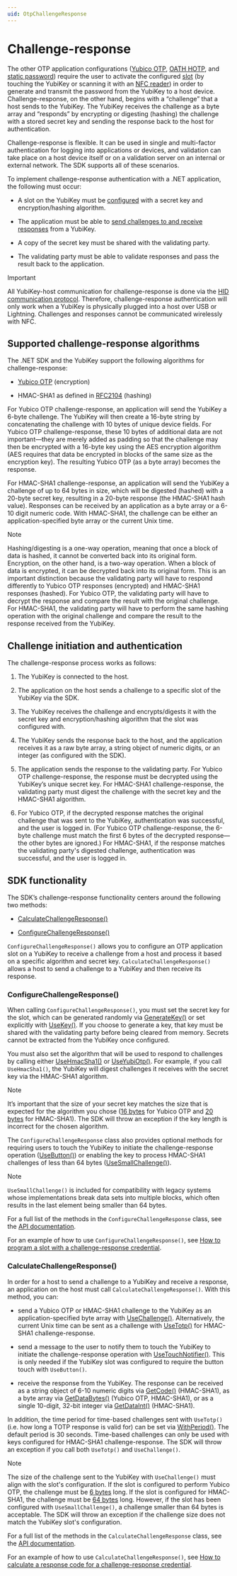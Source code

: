 ```yaml
---
uid: OtpChallengeResponse
---
```


<!-- Copyright 2021 Yubico AB

Licensed under the Apache License, Version 2.0 (the "License");
you may not use this file except in compliance with the License.
You may obtain a copy of the License at

    http://www.apache.org/licenses/LICENSE-2.0

Unless required by applicable law or agreed to in writing, software
distributed under the License is distributed on an "AS IS" BASIS,
WITHOUT WARRANTIES OR CONDITIONS OF ANY KIND, either express or implied.
See the License for the specific language governing permissions and
limitations under the License. -->

# Challenge-response

The other OTP application configurations ([Yubico OTP](xref:OtpYubicoOtp), [OATH HOTP](xref:OtpHotp),
and [static password](xref:OtpStaticPassword)) require the user to activate the configured [slot](xref:OtpSlots) (by
touching the YubiKey or scanning it with an [NFC reader](xref:OtpNdef)) in order to generate and transmit the password
from the YubiKey to a host device. Challenge-response, on the other hand, begins with a “challenge” that a host sends to
the YubiKey. The YubiKey receives the challenge as a byte array and “responds” by encrypting or digesting (hashing)
the challenge with a stored secret key and sending the response back to the host for authentication.

Challenge-response is flexible. It can be used in single and multi-factor authentication for logging into applications
or devices, and validation can take place on a host device itself or on a validation server on an internal or external
network. The SDK supports all of these scenarios.

To implement challenge-response authentication with a .NET application, the following must occur:

* A slot on the YubiKey must be [configured](#sdk-functionality) with a secret key and encryption/hashing algorithm.

* The application must be able to [send challenges to and receive responses](#sdk-functionality) from a YubiKey.

* A copy of the secret key must be shared with the validating party.

* The validating party must be able to validate responses and pass the result back to the application.

> [!IMPORTANT]  
> All YubiKey-host communication for challenge-response is done via the [HID communication protocol](xref:OtpHID).
> Therefore, challenge-response authentication will only work when a YubiKey is physically plugged into a host over USB
> or
> Lightning. Challenges and responses cannot be communicated wirelessly with NFC.

## Supported challenge-response algorithms

The .NET SDK and the YubiKey support the following algorithms for challenge-response:

* [Yubico OTP](xref:OtpYubicoOtp) (encryption)

* HMAC-SHA1 as defined in [RFC2104](https://datatracker.ietf.org/doc/html/rfc2104) (hashing)

For Yubico OTP challenge-response, an application will send the YubiKey a 6-byte challenge. The YubiKey will then create a 16-byte
string by concatenating the challenge with 10 bytes of unique device fields. For Yubico OTP challenge-response, these 10
bytes of additional data are not important—they are merely added as padding so that the challenge may then be encrypted
with a 16-byte key using the AES encryption algorithm (AES requires that data be encrypted in blocks of the same size as
the encryption key). The resulting Yubico OTP (as a byte array) becomes the response.

For HMAC-SHA1 challenge-response, an application will send the YubiKey a challenge of up to 64 bytes in size, which will be digested (hashed) with a 20-byte secret key, resulting in a 20-byte response (the HMAC-SHA1 hash value). Responses can be received 
by an application as a byte array or a 6-10 digit numeric code. With HMAC-SHA1, the challenge can be either an 
application-specified byte array or the current Unix time.

> [!NOTE]  
> Hashing/digesting is a one-way operation, meaning that once a block of data is hashed, it cannot be converted back
> into its original form. Encryption, on the other hand, is a two-way operation. When a block of data is encrypted, it
> can
> be decrypted back into its original form. This is an important distinction because the validating party
> will
> have to respond differently to Yubico OTP responses (encrypted) and HMAC-SHA1 responses (hashed). For Yubico OTP, the
> validating party will have to decrypt the response and compare the result with the original challenge. For HMAC-SHA1,
> the validating party will have to perform the same hashing operation with the original challenge and compare the
> result
> to the response received from the YubiKey.

## Challenge initiation and authentication

The challenge-response process works as follows:

1. The YubiKey is connected to the host.

1. The application on the host sends a challenge to a specific slot of the YubiKey via the SDK.

1. The YubiKey receives the challenge and encrypts/digests it with the secret key and encryption/hashing algorithm that
   the slot was configured with.

1. The YubiKey sends the response back to the host, and the application receives it as a raw byte array, a string object of
   numeric digits, or an integer (as configured with the SDK).

1. The application sends the response to the validating party. For Yubico OTP challenge-response, the response must be
   decrypted using the YubiKey’s unique secret key. For HMAC-SHA1 challenge-response, the validating party must digest
   the challenge with the secret key and the HMAC-SHA1 algorithm.

1. For Yubico OTP, if the decrypted response matches the original challenge that was sent to the YubiKey, authentication
   was successful, and the user is logged in. (For Yubico OTP challenge-response, the 6-byte challenge must match the
   first 6 bytes of the decrypted response—the other bytes are ignored.) For HMAC-SHA1, if the response matches the
   validating party's digested challenge, authentication was successful, and the user is logged in.

## SDK functionality

The SDK’s challenge-response functionality centers around the following two methods:

* [CalculateChallengeResponse()](xref:Yubico.YubiKey.Otp.OtpSession.CalculateChallengeResponse%28Yubico.YubiKey.Otp.Slot%29)

* [ConfigureChallengeResponse()](xref:Yubico.YubiKey.Otp.OtpSession.ConfigureChallengeResponse%28Yubico.YubiKey.Otp.Slot%29)

``ConfigureChallengeResponse()`` allows you to configure an OTP application slot on a YubiKey to receive a challenge
from a host and process it based on a specific algorithm and secret key. ``CalculateChallengeResponse()`` allows a host
to send a challenge to a YubiKey and then receive its response.

### ConfigureChallengeResponse()

When calling ``ConfigureChallengeResponse()``, you must set the secret key for the slot, which can be generated randomly
via [GenerateKey()](xref:Yubico.YubiKey.Otp.Operations.ConfigureChallengeResponse.GenerateKey%28System.Memory%7BSystem.Byte%7D%29)
or set explicitly
with [UseKey()](xref:Yubico.YubiKey.Otp.Operations.ConfigureChallengeResponse.UseKey%28System.ReadOnlyMemory%7BSystem.Byte%7D%29).
If you choose to generate a key, that key must be shared with the validating party before being cleared from memory.
Secrets cannot be extracted from the YubiKey once configured.

You must also set the algorithm that will be used to respond to challenges by calling
either [UseHmacSha1()](xref:Yubico.YubiKey.Otp.Operations.ConfigureChallengeResponse.UseHmacSha1)
or [UseYubiOtp()](xref:Yubico.YubiKey.Otp.Operations.ConfigureChallengeResponse.UseYubiOtp). For example, if you
call ``UseHmacSha1()``, the YubiKey will digest challenges it receives with the secret key via the HMAC-SHA1 algorithm.

> [!NOTE]  
> It’s important that the size of your secret key matches the size that is expected for the algorithm you
> chose ([16 bytes](xref:Yubico.YubiKey.Otp.Operations.ConfigureChallengeResponse.YubiOtpKeySize) for Yubico OTP
> and [20 bytes](xref:Yubico.YubiKey.Otp.Operations.ConfigureChallengeResponse.HmacSha1KeySize) for HMAC-SHA1). The SDK will throw an exception if the key length is
> incorrect for the chosen algorithm.

The ``ConfigureChallengeResponse`` class also provides optional methods for requiring users to touch the YubiKey to
initiate the challenge-response
operation ([UseButton()](xref:Yubico.YubiKey.Otp.Operations.ConfigureChallengeResponse.UseButton%28System.Boolean%29))
or enabling the key to process HMAC-SHA1 challenges of less than 64
bytes ([UseSmallChallenge()](xref:Yubico.YubiKey.Otp.Operations.ConfigureChallengeResponse.UseSmallChallenge%28System.Boolean%29)).

> [!NOTE]  
> ``UseSmallChallenge()`` is included for compatibility with legacy systems whose implementations break data sets into
> multiple blocks, which often results in the last element being smaller than 64 bytes.

For a full list of the methods in the ``ConfigureChallengeResponse`` class, see
the [API documentation](xref:Yubico.YubiKey.Otp.Operations.ConfigureChallengeResponse).

For an example of how to use ``ConfigureChallengeResponse()``, see 
[How to program a slot with a challenge-response credential](xref:OtpProgramChallengeResponse).

### CalculateChallengeResponse()

In order for a host to send a challenge to a YubiKey and receive a response, an application on the host must
call ``CalculateChallengeResponse()``. With this method, you can:

* send a Yubico OTP or HMAC-SHA1 challenge to the YubiKey as an application-specified byte array
  with [UseChallenge()](xref:Yubico.YubiKey.Otp.Operations.CalculateChallengeResponse.UseChallenge%28System.Byte%5B%5D%29). 
  Alternatively, the current Unix time can be sent as a challenge with 
  [UseTotp()](xref:Yubico.YubiKey.Otp.Operations.CalculateChallengeResponse.UseTotp) for HMAC-SHA1 challenge-response.

* send a message to the user to notify them to touch the YubiKey to initiate the challenge-response operation
  with [UseTouchNotifier()](xref:Yubico.YubiKey.Otp.Operations.CalculateChallengeResponse.UseTouchNotifier%28System.Action%29).
  This is only needed if the YubiKey slot was configured to require the button touch with ``UseButton()``.

* receive the response from the YubiKey. The response can be received as a string object of 6-10 numeric digits
  via [GetCode()](xref:Yubico.YubiKey.Otp.Operations.CalculateChallengeResponse.GetCode%28System.Int32%29) (HMAC-SHA1), as a byte
  array via [GetDataBytes()](xref:Yubico.YubiKey.Otp.Operations.CalculateChallengeResponse.GetDataBytes) (Yubico OTP, HMAC-SHA1), or as a single 10-digit, 32-bit integer
  via [GetDataInt()](xref:Yubico.YubiKey.Otp.Operations.CalculateChallengeResponse.GetDataInt) (HMAC-SHA1).

In addition, the time period for time-based challenges sent with ``UseTotp()`` (i.e. how long a TOTP response is valid for) can be set
via [WithPeriod()](xref:Yubico.YubiKey.Otp.Operations.CalculateChallengeResponse.WithPeriod%28System.Int32%29). The
default period is 30 seconds. Time-based challenges can only be used with keys configured for HMAC-SHA1 challenge-response. 
The SDK will throw an exception if you call both ``UseTotp()`` and ``UseChallenge()``.

> [!NOTE]  
> The size of the challenge sent to the YubiKey with ``UseChallenge()`` must align with the slot's configuration. If the
> slot is configured to perform Yubico OTP, the challenge must
> be [6 bytes](xref:Yubico.YubiKey.Otp.Operations.CalculateChallengeResponse.YubicoOtpChallengeSize) long. If the slot
> is
> configured for HMAC-SHA1, the challenge must
> be [64 bytes](xref:Yubico.YubiKey.Otp.Operations.CalculateChallengeResponse.MaxHmacChallengeSize) long. However, if
> the
> slot has been configured with ``UseSmallChallenge()``, a challenge smaller than 64 bytes is acceptable. The
> SDK will throw an exception if the challenge size does not match the YubiKey slot's configuration.

For a full list of the methods in the ``CalculateChallengeResponse`` class, see
the [API documentation](xref:Yubico.YubiKey.Otp.Operations.CalculateChallengeResponse).

For an example of how to use ``CalculateChallengeResponse()``, see [How to calculate a response code for a challenge-response credential](xref:OtpCalcChallengeResponseCode).
